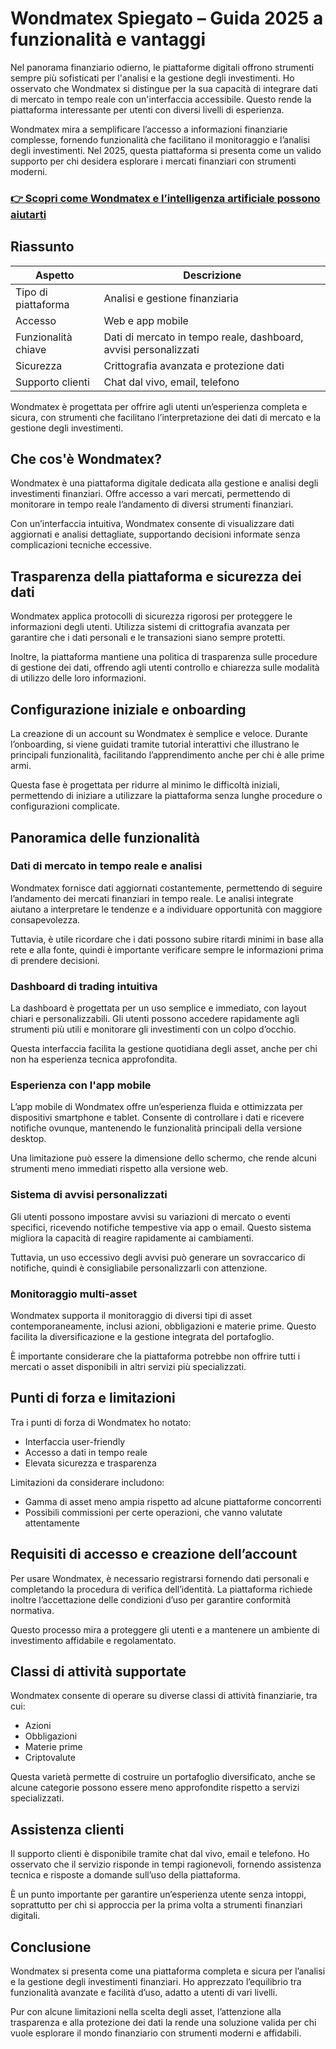 # Wondmatex Spiegato – Guida 2025 a funzionalità e vantaggi
 

Nel panorama finanziario odierno, le piattaforme digitali offrono strumenti sempre più sofisticati per l'analisi e la gestione degli investimenti. Ho osservato che Wondmatex si distingue per la sua capacità di integrare dati di mercato in tempo reale con un'interfaccia accessibile. Questo rende la piattaforma interessante per utenti con diversi livelli di esperienza.

Wondmatex mira a semplificare l’accesso a informazioni finanziarie complesse, fornendo funzionalità che facilitano il monitoraggio e l’analisi degli investimenti. Nel 2025, questa piattaforma si presenta come un valido supporto per chi desidera esplorare i mercati finanziari con strumenti moderni.

### [👉 Scopri come Wondmatex e l’intelligenza artificiale possono aiutarti](https://is.gd/MihJbO)
## Riassunto

| Aspetto               | Descrizione                                      |
|-----------------------|------------------------------------------------|
| Tipo di piattaforma    | Analisi e gestione finanziaria                  |
| Accesso               | Web e app mobile                                |
| Funzionalità chiave   | Dati di mercato in tempo reale, dashboard, avvisi personalizzati |
| Sicurezza             | Crittografia avanzata e protezione dati         |
| Supporto clienti      | Chat dal vivo, email, telefono                   |

Wondmatex è progettata per offrire agli utenti un’esperienza completa e sicura, con strumenti che facilitano l’interpretazione dei dati di mercato e la gestione degli investimenti.

## Che cos'è Wondmatex?

Wondmatex è una piattaforma digitale dedicata alla gestione e analisi degli investimenti finanziari. Offre accesso a vari mercati, permettendo di monitorare in tempo reale l’andamento di diversi strumenti finanziari.

Con un’interfaccia intuitiva, Wondmatex consente di visualizzare dati aggiornati e analisi dettagliate, supportando decisioni informate senza complicazioni tecniche eccessive.

## Trasparenza della piattaforma e sicurezza dei dati

Wondmatex applica protocolli di sicurezza rigorosi per proteggere le informazioni degli utenti. Utilizza sistemi di crittografia avanzata per garantire che i dati personali e le transazioni siano sempre protetti.

Inoltre, la piattaforma mantiene una politica di trasparenza sulle procedure di gestione dei dati, offrendo agli utenti controllo e chiarezza sulle modalità di utilizzo delle loro informazioni.

## Configurazione iniziale e onboarding

La creazione di un account su Wondmatex è semplice e veloce. Durante l’onboarding, si viene guidati tramite tutorial interattivi che illustrano le principali funzionalità, facilitando l’apprendimento anche per chi è alle prime armi.

Questa fase è progettata per ridurre al minimo le difficoltà iniziali, permettendo di iniziare a utilizzare la piattaforma senza lunghe procedure o configurazioni complicate.

## Panoramica delle funzionalità

### Dati di mercato in tempo reale e analisi

Wondmatex fornisce dati aggiornati costantemente, permettendo di seguire l’andamento dei mercati finanziari in tempo reale. Le analisi integrate aiutano a interpretare le tendenze e a individuare opportunità con maggiore consapevolezza.

Tuttavia, è utile ricordare che i dati possono subire ritardi minimi in base alla rete e alla fonte, quindi è importante verificare sempre le informazioni prima di prendere decisioni.

### Dashboard di trading intuitiva

La dashboard è progettata per un uso semplice e immediato, con layout chiari e personalizzabili. Gli utenti possono accedere rapidamente agli strumenti più utili e monitorare gli investimenti con un colpo d’occhio.

Questa interfaccia facilita la gestione quotidiana degli asset, anche per chi non ha esperienza tecnica approfondita.

### Esperienza con l'app mobile

L’app mobile di Wondmatex offre un’esperienza fluida e ottimizzata per dispositivi smartphone e tablet. Consente di controllare i dati e ricevere notifiche ovunque, mantenendo le funzionalità principali della versione desktop.

Una limitazione può essere la dimensione dello schermo, che rende alcuni strumenti meno immediati rispetto alla versione web.

### Sistema di avvisi personalizzati

Gli utenti possono impostare avvisi su variazioni di mercato o eventi specifici, ricevendo notifiche tempestive via app o email. Questo sistema migliora la capacità di reagire rapidamente ai cambiamenti.

Tuttavia, un uso eccessivo degli avvisi può generare un sovraccarico di notifiche, quindi è consigliabile personalizzarli con attenzione.

### Monitoraggio multi-asset

Wondmatex supporta il monitoraggio di diversi tipi di asset contemporaneamente, inclusi azioni, obbligazioni e materie prime. Questo facilita la diversificazione e la gestione integrata del portafoglio.

È importante considerare che la piattaforma potrebbe non offrire tutti i mercati o asset disponibili in altri servizi più specializzati.

## Punti di forza e limitazioni

Tra i punti di forza di Wondmatex ho notato:

- Interfaccia user-friendly
- Accesso a dati in tempo reale
- Elevata sicurezza e trasparenza

Limitazioni da considerare includono:

- Gamma di asset meno ampia rispetto ad alcune piattaforme concorrenti
- Possibili commissioni per certe operazioni, che vanno valutate attentamente

## Requisiti di accesso e creazione dell’account

Per usare Wondmatex, è necessario registrarsi fornendo dati personali e completando la procedura di verifica dell’identità. La piattaforma richiede inoltre l’accettazione delle condizioni d’uso per garantire conformità normativa.

Questo processo mira a proteggere gli utenti e a mantenere un ambiente di investimento affidabile e regolamentato.

## Classi di attività supportate

Wondmatex consente di operare su diverse classi di attività finanziarie, tra cui:

- Azioni
- Obbligazioni
- Materie prime
- Criptovalute

Questa varietà permette di costruire un portafoglio diversificato, anche se alcune categorie possono essere meno approfondite rispetto a servizi specializzati.

## Assistenza clienti

Il supporto clienti è disponibile tramite chat dal vivo, email e telefono. Ho osservato che il servizio risponde in tempi ragionevoli, fornendo assistenza tecnica e risposte a domande sull’uso della piattaforma.

È un punto importante per garantire un’esperienza utente senza intoppi, soprattutto per chi si approccia per la prima volta a strumenti finanziari digitali.

## Conclusione

Wondmatex si presenta come una piattaforma completa e sicura per l’analisi e la gestione degli investimenti finanziari. Ho apprezzato l’equilibrio tra funzionalità avanzate e facilità d’uso, adatto a utenti di vari livelli.

Pur con alcune limitazioni nella scelta degli asset, l’attenzione alla trasparenza e alla protezione dei dati la rende una soluzione valida per chi vuole esplorare il mondo finanziario con strumenti moderni e affidabili.